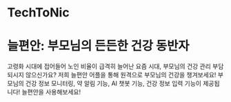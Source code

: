 # TechToNic
# 늘편안: 부모님의 든든한 건강 동반자
고령화 시대에 접어들어 노인 비율이 급격히 늘어난 요즘 시대, 부모님의 건강 관리 부담되시지 않으신가요? 저희 늘편안 어플을 통해 원격으로 부모님의 건강을 챙겨보세요! 부모님의 건강 정보 모니터링, 약 알림 기능, AI 챗봇 기능, 건강 정보 입력 기능이 제공됩니다! 늘편안을 사용해보세요!
